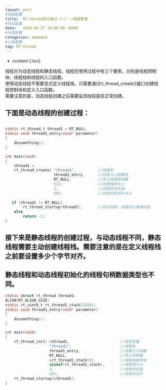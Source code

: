 ```yaml
---
layout: post
#标题配置
title:  RT-thread学习笔记（一）——线程管理
#时间配置
date:   2019-09-27 10:00:00 +0800
#大类配置
categories: embeded
#小类配置
tag: RT-thread
---
```


* content
{:toc}




线程分为动态线程和静态线程，线程在使用过程中有三个要素，分别是线程控制块、线程栈和线程的入口函数。  
使用动态线程不需要显式定义线程栈，只需要通过rt_thread_create()接口创建线程控制块和定义入口函数。  
需要注意的是，动态线程创建之后需要监测线程是否正常创建。  
## 下面是动态线程的创建过程：  

``` c

static rt_thread_t thread1 = RT_NULL;
static void thread1_entry(void* parameter)
{	
    dosomething();
}

int main(void)
{	         
	thread1 =                          
    rt_thread_create( "thread1",          //线程名    
                      thread1_entry,      //线程入口函数名
                      RT_NULL,            //传入线程的参数
                      512,                //线程栈的大小
                      3,                  //线程的优先级
                      20);                //线程的时间片大小
                   
   if (thread1 != RT_NULL)
        rt_thread_startup(thread1);       //启动线程，线程进入就绪状态
    else
        return -1;
}

```

## 接下来是静态线程的创建过程，与动态线程不同，静态线程需要主动创建线程栈。需要注意的是在定义线程栈之前要设置多少个字节对齐。  
## 静态线程和动态线程初始化的线程句柄数据类型也不同。  
 
``` c
static struct rt_thread thread1;
ALIGN(RT_ALIGN_SIZE)
static rt_uint8_t rt_thread1_stack[1024];
static void thread1_entry(void* parameter)
{	
    dosomething();
}

int main(void)
{
    rt_thread_init( &thread1,                       //线程变量
                    "thread1",                      //线程名 
                    thread1_entry,                  //线程入口函数
                    RT_NULL,                        //传入的参数
                    &rt_thread1_stack[0],           //线程栈首地址
                    sizeof(rt_thread1_stack),       //线程栈大小
                    3,                              //线程优先级
                    20);                            //线程时间片
    rt_thread_startup(&thread1);
}
```


